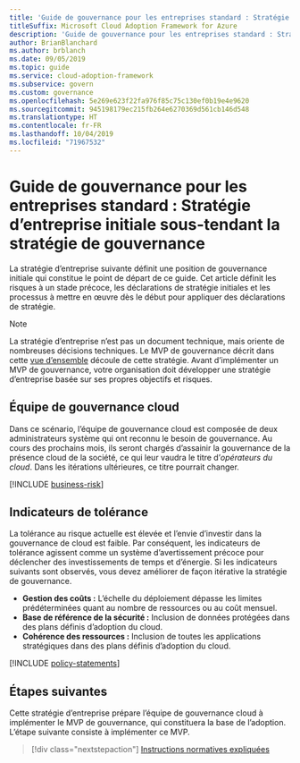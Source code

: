 ```yaml
---
title: 'Guide de gouvernance pour les entreprises standard : Stratégie d’entreprise initiale sous-tendant la stratégie de gouvernance'
titleSuffix: Microsoft Cloud Adoption Framework for Azure
description: 'Guide de gouvernance pour les entreprises standard : Stratégie d’entreprise initiale sous-tendant la stratégie de gouvernance'
author: BrianBlanchard
ms.author: brblanch
ms.date: 09/05/2019
ms.topic: guide
ms.service: cloud-adoption-framework
ms.subservice: govern
ms.custom: governance
ms.openlocfilehash: 5e269e623f22fa976f85c75c130ef0b19e4e9620
ms.sourcegitcommit: 945198179ec215fb264e6270369d561cb146d548
ms.translationtype: HT
ms.contentlocale: fr-FR
ms.lasthandoff: 10/04/2019
ms.locfileid: "71967532"
---
```

# <a name="standard-enterprise-governance-guide-initial-corporate-policy-behind-the-governance-strategy"></a>Guide de gouvernance pour les entreprises standard : Stratégie d’entreprise initiale sous-tendant la stratégie de gouvernance

La stratégie d’entreprise suivante définit une position de gouvernance initiale qui constitue le point de départ de ce guide. Cet article définit les risques à un stade précoce, les déclarations de stratégie initiales et les processus à mettre en œuvre dès le début pour appliquer des déclarations de stratégie.

> [!NOTE]
>La stratégie d’entreprise n’est pas un document technique, mais oriente de nombreuses décisions techniques. Le MVP de gouvernance décrit dans cette [vue d’ensemble](./index.md) découle de cette stratégie. Avant d’implémenter un MVP de gouvernance, votre organisation doit développer une stratégie d’entreprise basée sur ses propres objectifs et risques.

## <a name="cloud-governance-team"></a>Équipe de gouvernance cloud

Dans ce scénario, l’équipe de gouvernance cloud est composée de deux administrateurs système qui ont reconnu le besoin de gouvernance. Au cours des prochains mois, ils seront chargés d’assainir la gouvernance de la présence cloud de la société, ce qui leur vaudra le titre d’_opérateurs du cloud_. Dans les itérations ultérieures, ce titre pourrait changer.

[!INCLUDE [business-risk](../../../../includes/business-risks.md)]

## <a name="tolerance-indicators"></a>Indicateurs de tolérance

La tolérance au risque actuelle est élevée et l’envie d’investir dans la gouvernance de cloud est faible. Par conséquent, les indicateurs de tolérance agissent comme un système d’avertissement précoce pour déclencher des investissements de temps et d’énergie. Si les indicateurs suivants sont observés, vous devez améliorer de façon itérative la stratégie de gouvernance.

- **Gestion des coûts :** L’échelle du déploiement dépasse les limites prédéterminées quant au nombre de ressources ou au coût mensuel.
- **Base de référence de la sécurité :** Inclusion de données protégées dans des plans définis d’adoption du cloud.
- **Cohérence des ressources :** Inclusion de toutes les applications stratégiques dans des plans définis d’adoption du cloud.

[!INCLUDE [policy-statements](../../../../includes/policy-statements.md)]

## <a name="next-steps"></a>Étapes suivantes

Cette stratégie d’entreprise prépare l’équipe de gouvernance cloud à implémenter le MVP de gouvernance, qui constituera la base de l’adoption. L’étape suivante consiste à implémenter ce MVP.

> [!div class="nextstepaction"]
> [Instructions normatives expliquées](./prescriptive-guidance.md)

